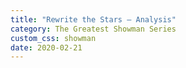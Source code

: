 ```yaml
---
title: "Rewrite the Stars – Analysis"
category: The Greatest Showman Series
custom_css: showman
date: 2020-02-21
---
```

